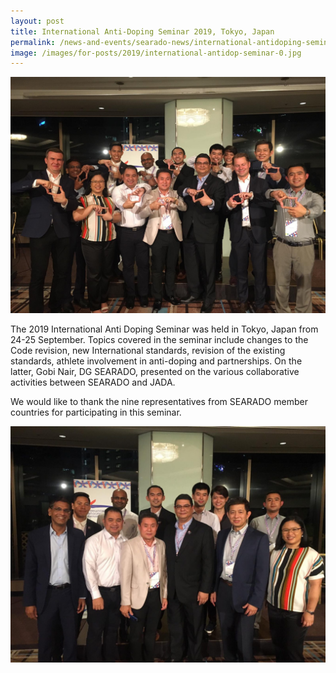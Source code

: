 ```yaml
---
layout: post
title: International Anti-Doping Seminar 2019, Tokyo, Japan
permalink: /news-and-events/searado-news/international-antidoping-seminar-2019
image: /images/for-posts/2019/international-antidop-seminar-0.jpg
---
```

![Group Photo](/images/for-posts/2019/international-antidop-seminar-0.jpg)

The 2019 International Anti Doping Seminar was held in Tokyo, Japan from 24-25 September. Topics covered in the seminar include changes to the Code revision, new International standards, revision of the existing standards, athlete involvement in anti-doping and partnerships. On the latter, Gobi Nair, DG SEARADO, presented on the various collaborative activities between SEARADO and JADA.

We would like to thank the nine representatives from SEARADO member countries for participating in this seminar.

![Group Photo](/images/for-posts/2019/international-antidop-seminar-1.jpg)
